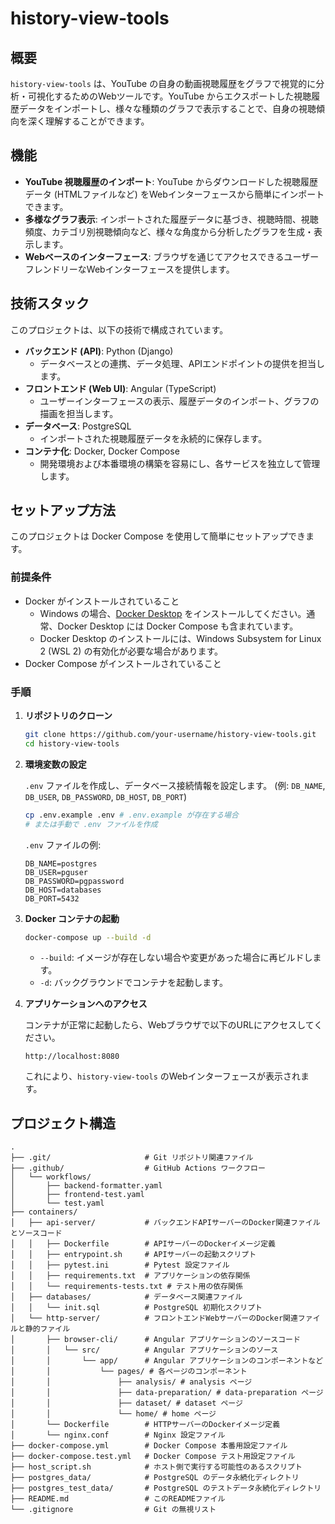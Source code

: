 # history-view-tools

## 概要

`history-view-tools` は、YouTube の自身の動画視聴履歴をグラフで視覚的に分析・可視化するためのWebツールです。YouTube からエクスポートした視聴履歴データをインポートし、様々な種類のグラフで表示することで、自身の視聴傾向を深く理解することができます。

## 機能

*   **YouTube 視聴履歴のインポート**: YouTube からダウンロードした視聴履歴データ (HTMLファイルなど) をWebインターフェースから簡単にインポートできます。
*   **多様なグラフ表示**: インポートされた履歴データに基づき、視聴時間、視聴頻度、カテゴリ別視聴傾向など、様々な角度から分析したグラフを生成・表示します。
*   **Webベースのインターフェース**: ブラウザを通じてアクセスできるユーザーフレンドリーなWebインターフェースを提供します。

## 技術スタック

このプロジェクトは、以下の技術で構成されています。

*   **バックエンド (API)**: Python (Django)
    *   データベースとの連携、データ処理、APIエンドポイントの提供を担当します。
*   **フロントエンド (Web UI)**: Angular (TypeScript)
    *   ユーザーインターフェースの表示、履歴データのインポート、グラフの描画を担当します。
*   **データベース**: PostgreSQL
    *   インポートされた視聴履歴データを永続的に保存します。
*   **コンテナ化**: Docker, Docker Compose
    *   開発環境および本番環境の構築を容易にし、各サービスを独立して管理します。

## セットアップ方法

このプロジェクトは Docker Compose を使用して簡単にセットアップできます。

### 前提条件

*   Docker がインストールされていること
    *   Windows の場合、[Docker Desktop](https://www.docker.com/products/docker-desktop/) をインストールしてください。通常、Docker Desktop には Docker Compose も含まれています。
    *   Docker Desktop のインストールには、Windows Subsystem for Linux 2 (WSL 2) の有効化が必要な場合があります。
*   Docker Compose がインストールされていること

### 手順

1.  **リポジトリのクローン**

    ```bash
    git clone https://github.com/your-username/history-view-tools.git
    cd history-view-tools
    ```

2.  **環境変数の設定**

    `.env` ファイルを作成し、データベース接続情報を設定します。
    (例: `DB_NAME`, `DB_USER`, `DB_PASSWORD`, `DB_HOST`, `DB_PORT`)

    ```bash
    cp .env.example .env # .env.example が存在する場合
    # または手動で .env ファイルを作成
    ```

    `.env` ファイルの例:

    ```
    DB_NAME=postgres
    DB_USER=pguser
    DB_PASSWORD=pgpassword
    DB_HOST=databases
    DB_PORT=5432
    ```

3.  **Docker コンテナの起動**

    ```bash
    docker-compose up --build -d
    ```

    *   `--build`: イメージが存在しない場合や変更があった場合に再ビルドします。
    *   `-d`: バックグラウンドでコンテナを起動します。

4.  **アプリケーションへのアクセス**

    コンテナが正常に起動したら、Webブラウザで以下のURLにアクセスしてください。

    ```
    http://localhost:8080
    ```

    これにより、`history-view-tools` のWebインターフェースが表示されます。

## プロジェクト構造

```
.
├── .git/                     # Git リポジトリ関連ファイル
├── .github/                  # GitHub Actions ワークフロー
│   └── workflows/
│       ├── backend-formatter.yaml
│       ├── frontend-test.yaml
│       └── test.yaml
├── containers/
│   ├── api-server/           # バックエンドAPIサーバーのDocker関連ファイルとソースコード
│   │   ├── Dockerfile        # APIサーバーのDockerイメージ定義
│   │   ├── entrypoint.sh     # APIサーバーの起動スクリプト
│   │   ├── pytest.ini        # Pytest 設定ファイル
│   │   ├── requirements.txt  # アプリケーションの依存関係
│   │   └── requirements-tests.txt # テスト用の依存関係
│   ├── databases/            # データベース関連ファイル
│   │   └── init.sql          # PostgreSQL 初期化スクリプト
│   └── http-server/          # フロントエンドWebサーバーのDocker関連ファイルと静的ファイル
│       ├── browser-cli/      # Angular アプリケーションのソースコード
│       │   └── src/          # Angular アプリケーションのソース
│       │       └── app/      # Angular アプリケーションのコンポーネントなど
│       │           └── pages/ # 各ページのコンポーネント
│       │               ├── analysis/ # analysis ページ
│       │               ├── data-preparation/ # data-preparation ページ
│       │               ├── dataset/ # dataset ページ
│       │               └── home/ # home ページ
│       └── Dockerfile        # HTTPサーバーのDockerイメージ定義
│       └── nginx.conf        # Nginx 設定ファイル
├── docker-compose.yml        # Docker Compose 本番用設定ファイル
├── docker-compose.test.yml   # Docker Compose テスト用設定ファイル
├── host_script.sh            # ホスト側で実行する可能性のあるスクリプト
├── postgres_data/            # PostgreSQL のデータ永続化ディレクトリ
├── postgres_test_data/       # PostgreSQL のテストデータ永続化ディレクトリ
├── README.md                 # このREADMEファイル
└── .gitignore                # Git の無視リスト
```
